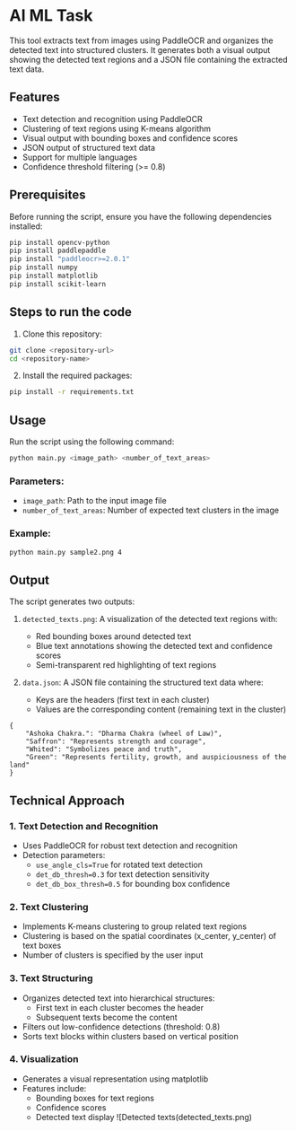 # AI ML Task

This tool extracts text from images using PaddleOCR and organizes the detected text into structured clusters. It generates both a visual output showing the detected text regions and a JSON file containing the extracted text data.

## Features

- Text detection and recognition using PaddleOCR
- Clustering of text regions using K-means algorithm
- Visual output with bounding boxes and confidence scores
- JSON output of structured text data
- Support for multiple languages
- Confidence threshold filtering (>= 0.8)

## Prerequisites

Before running the script, ensure you have the following dependencies installed:

```bash
pip install opencv-python
pip install paddlepaddle
pip install "paddleocr>=2.0.1"
pip install numpy
pip install matplotlib
pip install scikit-learn
```

## Steps to run the code

1. Clone this repository:
```bash
git clone <repository-url>
cd <repository-name>
```

2. Install the required packages:
```bash
pip install -r requirements.txt
```

## Usage

Run the script using the following command:

```bash
python main.py <image_path> <number_of_text_areas>
```

### Parameters:
- `image_path`: Path to the input image file
- `number_of_text_areas`: Number of expected text clusters in the image

### Example:
```bash
python main.py sample2.png 4
```

## Output

The script generates two outputs:

1. `detected_texts.png`: A visualization of the detected text regions with:
   - Red bounding boxes around detected text
   - Blue text annotations showing the detected text and confidence scores
   - Semi-transparent red highlighting of text regions

2. `data.json`: A JSON file containing the structured text data where:
   - Keys are the headers (first text in each cluster)
   - Values are the corresponding content (remaining text in the cluster)

```
{
    "Ashoka Chakra.": "Dharma Chakra (wheel of Law)",
    "Saffron": "Represents strength and courage",
    "Whited": "Symbolizes peace and truth",
    "Green": "Represents fertility, growth, and auspiciousness of the land"
}
```

## Technical Approach

### 1. Text Detection and Recognition
- Uses PaddleOCR for robust text detection and recognition
- Detection parameters:
  - `use_angle_cls=True` for rotated text detection
  - `det_db_thresh=0.3` for text detection sensitivity
  - `det_db_box_thresh=0.5` for bounding box confidence

### 2. Text Clustering
- Implements K-means clustering to group related text regions
- Clustering is based on the spatial coordinates (x_center, y_center) of text boxes
- Number of clusters is specified by the user input

### 3. Text Structuring
- Organizes detected text into hierarchical structures:
  - First text in each cluster becomes the header
  - Subsequent texts become the content
- Filters out low-confidence detections (threshold: 0.8)
- Sorts text blocks within clusters based on vertical position

### 4. Visualization
- Generates a visual representation using matplotlib
- Features include:
  - Bounding boxes for text regions
  - Confidence scores
  - Detected text display
![Detected texts(detected_texts.png)
